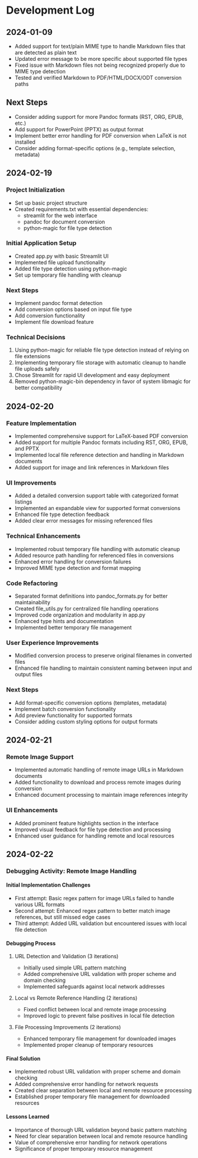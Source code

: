 # Development Log

## 2024-01-09
- Added support for text/plain MIME type to handle Markdown files that are detected as plain text
- Updated error message to be more specific about supported file types
- Fixed issue with Markdown files not being recognized properly due to MIME type detection
- Tested and verified Markdown to PDF/HTML/DOCX/ODT conversion paths

## Next Steps
- Consider adding support for more Pandoc formats (RST, ORG, EPUB, etc.)
- Add support for PowerPoint (PPTX) as output format
- Implement better error handling for PDF conversion when LaTeX is not installed
- Consider adding format-specific options (e.g., template selection, metadata)

## 2024-02-19

### Project Initialization
- Set up basic project structure
- Created requirements.txt with essential dependencies:
  - streamlit for the web interface
  - pandoc for document conversion
  - python-magic for file type detection

### Initial Application Setup
- Created app.py with basic Streamlit UI
- Implemented file upload functionality
- Added file type detection using python-magic
- Set up temporary file handling with cleanup

### Next Steps
- Implement pandoc format detection
- Add conversion options based on input file type
- Add conversion functionality
- Implement file download feature

### Technical Decisions
1. Using python-magic for reliable file type detection instead of relying on file extensions
2. Implementing temporary file storage with automatic cleanup to handle file uploads safely
3. Chose Streamlit for rapid UI development and easy deployment
4. Removed python-magic-bin dependency in favor of system libmagic for better compatibility

## 2024-02-20

### Feature Implementation
- Implemented comprehensive support for LaTeX-based PDF conversion
- Added support for multiple Pandoc formats including RST, ORG, EPUB, and PPTX
- Implemented local file reference detection and handling in Markdown documents
- Added support for image and link references in Markdown files

### UI Improvements
- Added a detailed conversion support table with categorized format listings
- Implemented an expandable view for supported format conversions
- Enhanced file type detection feedback
- Added clear error messages for missing referenced files

### Technical Enhancements
- Implemented robust temporary file handling with automatic cleanup
- Added resource path handling for referenced files in conversions
- Enhanced error handling for conversion failures
- Improved MIME type detection and format mapping

### Code Refactoring
- Separated format definitions into pandoc_formats.py for better maintainability
- Created file_utils.py for centralized file handling operations
- Improved code organization and modularity in app.py
- Enhanced type hints and documentation
- Implemented better temporary file management

### User Experience Improvements
- Modified conversion process to preserve original filenames in converted files
- Enhanced file handling to maintain consistent naming between input and output files

### Next Steps
- Add format-specific conversion options (templates, metadata)
- Implement batch conversion functionality
- Add preview functionality for supported formats
- Consider adding custom styling options for output formats

## 2024-02-21
### Remote Image Support

- Implemented automatic handling of remote image URLs in Markdown documents
- Added functionality to download and process remote images during conversion
- Enhanced document processing to maintain image references integrity

### UI Enhancements
- Added prominent feature highlights section in the interface
- Improved visual feedback for file type detection and processing
- Enhanced user guidance for handling remote and local resources

## 2024-02-22
### Debugging Activity: Remote Image Handling

#### Initial Implementation Challenges
- First attempt: Basic regex pattern for image URLs failed to handle various URL formats
- Second attempt: Enhanced regex pattern to better match image references, but still missed edge cases
- Third attempt: Added URL validation but encountered issues with local file detection

#### Debugging Process
1. URL Detection and Validation (3 iterations)
   - Initially used simple URL pattern matching
   - Added comprehensive URL validation with proper scheme and domain checking
   - Implemented safeguards against local network addresses

2. Local vs Remote Reference Handling (2 iterations)
   - Fixed conflict between local and remote image processing
   - Improved logic to prevent false positives in local file detection

3. File Processing Improvements (2 iterations)
   - Enhanced temporary file management for downloaded images
   - Implemented proper cleanup of temporary resources

#### Final Solution
- Implemented robust URL validation with proper scheme and domain checking
- Added comprehensive error handling for network requests
- Created clear separation between local and remote resource processing
- Established proper temporary file management for downloaded resources

#### Lessons Learned
- Importance of thorough URL validation beyond basic pattern matching
- Need for clear separation between local and remote resource handling
- Value of comprehensive error handling for network operations
- Significance of proper temporary resource management
